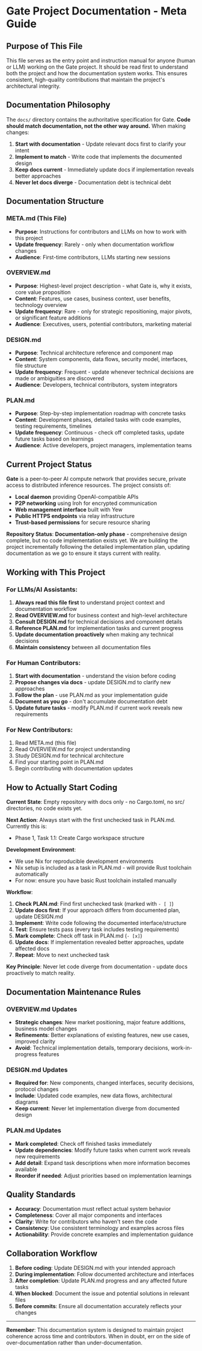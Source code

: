 # Gate Project Documentation - Meta Guide

## Purpose of This File

This file serves as the entry point and instruction manual for anyone (human or LLM) working on the Gate project. It should be read first to understand both the project and how the documentation system works. This ensures consistent, high-quality contributions that maintain the project's architectural integrity.

## Documentation Philosophy

The `docs/` directory contains the authoritative specification for Gate. **Code should match documentation, not the other way around.** When making changes:

1. **Start with documentation** - Update relevant docs first to clarify your intent
2. **Implement to match** - Write code that implements the documented design
3. **Keep docs current** - Immediately update docs if implementation reveals better approaches
4. **Never let docs diverge** - Documentation debt is technical debt

## Documentation Structure

### META.md (This File)
- **Purpose**: Instructions for contributors and LLMs on how to work with this project
- **Update frequency**: Rarely - only when documentation workflow changes
- **Audience**: First-time contributors, LLMs starting new sessions

### OVERVIEW.md
- **Purpose**: Highest-level project description - what Gate is, why it exists, core value proposition
- **Content**: Features, use cases, business context, user benefits, technology overview
- **Update frequency**: Rare - only for strategic repositioning, major pivots, or significant feature additions
- **Audience**: Executives, users, potential contributors, marketing material

### DESIGN.md  
- **Purpose**: Technical architecture reference and component map
- **Content**: System components, data flows, security model, interfaces, file structure
- **Update frequency**: Frequent - update whenever technical decisions are made or ambiguities are discovered
- **Audience**: Developers, technical contributors, system integrators

### PLAN.md
- **Purpose**: Step-by-step implementation roadmap with concrete tasks
- **Content**: Development phases, detailed tasks with code examples, testing requirements, timelines
- **Update frequency**: Continuous - check off completed tasks, update future tasks based on learnings
- **Audience**: Active developers, project managers, implementation teams

## Current Project Status

**Gate** is a peer-to-peer AI compute network that provides secure, private access to distributed inference resources. The project consists of:

- **Local daemon** providing OpenAI-compatible APIs
- **P2P networking** using Iroh for encrypted communication  
- **Web management interface** built with Yew
- **Public HTTPS endpoints** via relay infrastructure
- **Trust-based permissions** for secure resource sharing

**Repository Status**: **Documentation-only phase** - comprehensive design complete, but no code implementation exists yet. We are building the project incrementally following the detailed implementation plan, updating documentation as we go to ensure it stays current with reality.

## Working with This Project

### For LLMs/AI Assistants:
1. **Always read this file first** to understand project context and documentation workflow
2. **Read OVERVIEW.md** for business context and high-level architecture
3. **Consult DESIGN.md** for technical decisions and component details  
4. **Reference PLAN.md** for implementation tasks and current progress
5. **Update documentation proactively** when making any technical decisions
6. **Maintain consistency** between all documentation files

### For Human Contributors:
1. **Start with documentation** - understand the vision before coding
2. **Propose changes via docs** - update DESIGN.md to clarify new approaches
3. **Follow the plan** - use PLAN.md as your implementation guide
4. **Document as you go** - don't accumulate documentation debt
5. **Update future tasks** - modify PLAN.md if current work reveals new requirements

### For New Contributors:
1. Read META.md (this file)
2. Read OVERVIEW.md for project understanding
3. Study DESIGN.md for technical architecture
4. Find your starting point in PLAN.md
5. Begin contributing with documentation updates

## How to Actually Start Coding

**Current State**: Empty repository with docs only - no Cargo.toml, no src/ directories, no code exists yet.

**Next Action**: Always start with the first unchecked task in PLAN.md. Currently this is:
- Phase 1, Task 1.1: Create Cargo workspace structure

**Development Environment**: 
- We use Nix for reproducible development environments
- Nix setup is included as a task in PLAN.md - will provide Rust toolchain automatically
- For now: ensure you have basic Rust toolchain installed manually

**Workflow**:
1. **Check PLAN.md**: Find first unchecked task (marked with `- [ ]`)
2. **Update docs first**: If your approach differs from documented plan, update DESIGN.md
3. **Implement**: Write code following the documented interface/structure
4. **Test**: Ensure tests pass (every task includes testing requirements)
5. **Mark complete**: Check off task in PLAN.md (`- [x]`)
6. **Update docs**: If implementation revealed better approaches, update affected docs
7. **Repeat**: Move to next unchecked task

**Key Principle**: Never let code diverge from documentation - update docs proactively to match reality.

## Documentation Maintenance Rules

### OVERVIEW.md Updates
- **Strategic changes**: New market positioning, major feature additions, business model changes
- **Refinements**: Better explanations of existing features, new use cases, improved clarity
- **Avoid**: Technical implementation details, temporary decisions, work-in-progress features

### DESIGN.md Updates  
- **Required for**: New components, changed interfaces, security decisions, protocol changes
- **Include**: Updated code examples, new data flows, architectural diagrams  
- **Keep current**: Never let implementation diverge from documented design

### PLAN.md Updates
- **Mark completed**: Check off finished tasks immediately
- **Update dependencies**: Modify future tasks when current work reveals new requirements
- **Add detail**: Expand task descriptions when more information becomes available
- **Reorder if needed**: Adjust priorities based on implementation learnings

## Quality Standards

- **Accuracy**: Documentation must reflect actual system behavior
- **Completeness**: Cover all major components and interfaces
- **Clarity**: Write for contributors who haven't seen the code
- **Consistency**: Use consistent terminology and examples across files
- **Actionability**: Provide concrete examples and implementation guidance

## Collaboration Workflow

1. **Before coding**: Update DESIGN.md with your intended approach
2. **During implementation**: Follow documented architecture and interfaces
3. **After completion**: Update PLAN.md progress and any affected future tasks
4. **When blocked**: Document the issue and potential solutions in relevant files
5. **Before commits**: Ensure all documentation accurately reflects your changes

---

**Remember**: This documentation system is designed to maintain project coherence across time and contributors. When in doubt, err on the side of over-documentation rather than under-documentation.